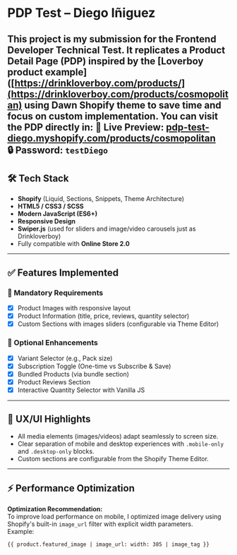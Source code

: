 # PDP Test – Diego Iñiguez

This project is my submission for the Frontend Developer Technical Test. It replicates a **Product Detail Page (PDP)** inspired by the [Loverboy product example]([https://drinkloverboy.com/products/](https://drinkloverboy.com/products/cosmopolitan) using **Dawn Shopify theme** to save time and focus on custom implementation.
You can visit the PDP directly in:
🔗 **Live Preview**: [pdp-test-diego.myshopify.com/products/cosmopolitan](https://pdp-test-diego.myshopify.com/products/cosmopolitan)  
🔒 **Password**: `testDiego`
---

## 🛠️ Tech Stack

- **Shopify** (Liquid, Sections, Snippets, Theme Architecture)
- **HTML5 / CSS3 / SCSS**
- **Modern JavaScript (ES6+)**
- **Responsive Design**
- **Swiper.js** (used for sliders and image/video carousels just as Drinkloverboy)
- Fully compatible with **Online Store 2.0**

---

## ✅ Features Implemented

### 🔹 Mandatory Requirements
- [x] Product Images with responsive layout
- [x] Product Information (title, price, reviews, quantity selector)
- [x] Custom Sections with images sliders (configurable via Theme Editor)

### 🔸 Optional Enhancements
- [x] Variant Selector (e.g., Pack size)
- [x] Subscription Toggle (One-time vs Subscribe & Save)
- [x] Bundled Products (via bundle section)
- [x] Product Reviews Section
- [x] Interactive Quantity Selector with Vanilla JS

---

## 📐 UX/UI Highlights

- All media elements (images/videos) adapt seamlessly to screen size.
- Clear separation of mobile and desktop experiences with `.mobile-only` and `.desktop-only` blocks.
- Custom sections are configurable from the Shopify Theme Editor.

---

## ⚡ Performance Optimization

**Optimization Recommendation:**  
To improve load performance on mobile, I optimized image delivery using Shopify's built-in `image_url` filter with explicit width parameters.  
Example:

```liquid
{{ product.featured_image | image_url: width: 385 | image_tag }}
